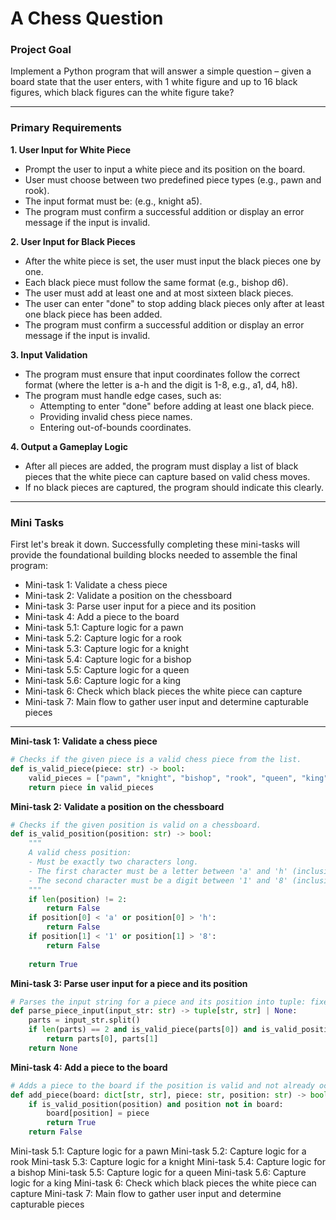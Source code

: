 # A Chess Question

### Project Goal

Implement a Python program that will answer a simple question – given a board state that the user enters, with 1 white figure and up to 16 black figures, which black figures can the white figure take?

---

### Primary Requirements

**1. User Input for White Piece**  
- Prompt the user to input a white piece and its position on the board.  
- User must choose between two predefined piece types (e.g., pawn and rook).  
- The input format must be: (e.g., knight a5).  
- The program must confirm a successful addition or display an error message if the input is invalid.  
   
**2. User Input for Black Pieces** 
- After the white piece is set, the user must input the black pieces one by one.  
- Each black piece must follow the same format (e.g., bishop d6).   
- The user must add at least one and at most sixteen black pieces.  
- The user can enter "done" to stop adding black pieces only after at least one black piece has been added.  
- The program must confirm a successful addition or display an error message if the input is invalid.  
   
**3. Input Validation**  
- The program must ensure that input coordinates follow the correct format (where the letter is a-h and the digit is 1-8, e.g., a1, d4, h8).  
- The program must handle edge cases, such as:
   -    Attempting to enter "done" before adding at least one black piece.
   -    Providing invalid chess piece names.
   -    Entering out-of-bounds coordinates.  

**4. Output a Gameplay Logic**
- After all pieces are added, the program must display a list of black pieces that the white piece can capture based on valid chess moves.  
- If no black pieces are captured, the program should indicate this clearly.  

---

### Mini Tasks

First let's break it down. Successfully completing these mini-tasks will provide the foundational building blocks needed to assemble the final program:

- Mini-task 1: Validate a chess piece
- Mini-task 2: Validate a position on the chessboard
- Mini-task 3: Parse user input for a piece and its position
- Mini-task 4: Add a piece to the board
- Mini-task 5.1: Capture logic for a pawn
- Mini-task 5.2: Capture logic for a rook
- Mini-task 5.3: Capture logic for a knight
- Mini-task 5.4: Capture logic for a bishop
- Mini-task 5.5: Capture logic for a queen
- Mini-task 5.6: Capture logic for a king
- Mini-task 6: Check which black pieces the white piece can capture
- Mini-task 7: Main flow to gather user input and determine capturable pieces

---

**Mini-task 1: Validate a chess piece**

```python
# Checks if the given piece is a valid chess piece from the list.
def is_valid_piece(piece: str) -> bool:
    valid_pieces = ["pawn", "knight", "bishop", "rook", "queen", "king"]
    return piece in valid_pieces
```

**Mini-task 2: Validate a position on the chessboard**

```python
# Checks if the given position is valid on a chessboard.
def is_valid_position(position: str) -> bool:
    """
    A valid chess position:
    - Must be exactly two characters long.
    - The first character must be a letter between 'a' and 'h' (inclusive).
    - The second character must be a digit between '1' and '8' (inclusive).
    """
    if len(position) != 2:
        return False
    if position[0] < 'a' or position[0] > 'h':
        return False    
    if position[1] < '1' or position[1] > '8':
        return False
    
    return True
```

**Mini-task 3: Parse user input for a piece and its position**

```python
# Parses the input string for a piece and its position into tuple: fixed size, ordered collection.
def parse_piece_input(input_str: str) -> tuple[str, str] | None:
    parts = input_str.split()
    if len(parts) == 2 and is_valid_piece(parts[0]) and is_valid_position(parts[1]):
        return parts[0], parts[1]
    return None
```

**Mini-task 4: Add a piece to the board**

```python
# Adds a piece to the board if the position is valid and not already occupied.
def add_piece(board: dict[str, str], piece: str, position: str) -> bool:
    if is_valid_position(position) and position not in board:
        board[position] = piece
        return True
    return False
```





Mini-task 5.1: Capture logic for a pawn
Mini-task 5.2: Capture logic for a rook
Mini-task 5.3: Capture logic for a knight
Mini-task 5.4: Capture logic for a bishop
Mini-task 5.5: Capture logic for a queen
Mini-task 5.6: Capture logic for a king
Mini-task 6: Check which black pieces the white piece can capture
Mini-task 7: Main flow to gather user input and determine capturable pieces


